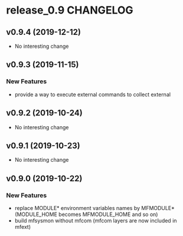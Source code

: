 # release_0.9 CHANGELOG



## v0.9.4 (2019-12-12)

- No interesting change


## v0.9.3 (2019-11-15)

### New Features
- provide a way to execute external commands to collect external






## v0.9.2 (2019-10-24)

- No interesting change


## v0.9.1 (2019-10-23)

- No interesting change


## v0.9.0 (2019-10-22)

### New Features
- replace MODULE* environment variables names by MFMODULE* (MODULE_HOME becomes MFMODULE_HOME and so on)
- build mfsysmon without mfcom (mfcom layers are now included in mfext)







